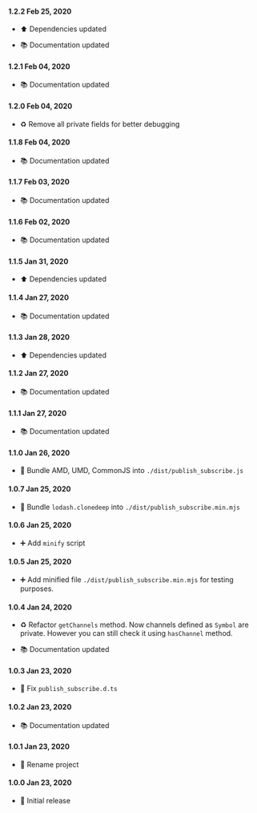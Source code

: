 #### 1.2.2 Feb 25, 2020

-   ⬆️ Dependencies updated

-   📚 Documentation updated

#### 1.2.1 Feb 04, 2020

-   📚 Documentation updated

#### 1.2.0 Feb 04, 2020

-   ♻️ Remove all private fields for better debugging

#### 1.1.8 Feb 04, 2020

-   📚 Documentation updated

#### 1.1.7 Feb 03, 2020

-   📚 Documentation updated

#### 1.1.6 Feb 02, 2020

-   📚 Documentation updated

#### 1.1.5 Jan 31, 2020

-   ⬆️ Dependencies updated

#### 1.1.4 Jan 27, 2020

-   📚 Documentation updated

#### 1.1.3 Jan 28, 2020

-   ⬆️ Dependencies updated

#### 1.1.2 Jan 27, 2020

-   📚 Documentation updated

#### 1.1.1 Jan 27, 2020

-   📚 Documentation updated

#### 1.1.0 Jan 26, 2020

-   🚚️ Bundle AMD, UMD, CommonJS into `./dist/publish_subscribe.js`

#### 1.0.7 Jan 25, 2020

-   🎨 Bundle `lodash.clonedeep` into `./dist/publish_subscribe.min.mjs`

#### 1.0.6 Jan 25, 2020

-   ➕ Add `minify` script

#### 1.0.5 Jan 25, 2020

-   ➕ Add minified file `./dist/publish_subscribe.min.mjs` for testing purposes.

#### 1.0.4 Jan 24, 2020

-   ♻️ Refactor `getChannels` method.
Now channels defined as `Symbol` are private.
However you can still check it using `hasChannel` method.

-   📚 Documentation updated

#### 1.0.3 Jan 23, 2020

-   🔨 Fix `publish_subscribe.d.ts`

#### 1.0.2 Jan 23, 2020

-   📚 Documentation updated

#### 1.0.1 Jan 23, 2020

-   🎉 Rename project

#### 1.0.0 Jan 23, 2020

-   🎉 Initial release
